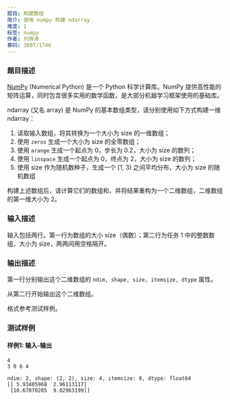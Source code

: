 ```yaml
---
题目: 构建数组
简介: 使用 numpy 构建 ndarray
难度: 1
标签: numpy
作者: 刘锦涛
慕码: 3097/1746
---
```


### 题目描述

[NumPy](http://www.numpy.org/) (Numerical Python) 是一个 Python 科学计算库。NumPy 提供高性能的矩阵运算，同时包含很多实用的数学函数，是大部分机器学习框架使用的基础库。

ndarray (又名 array) 是 NumPy 的基本数组类型，请分别使用如下方式构建一维 ndarray：

1. 读取输入数组，将其转换为一个大小为 size 的一维数组；
2. 使用 `zeros` 生成一个大小为 size 的全零数组；
3. 使用 `arange` 生成一个起点为 0，步长为 0.2，大小为 size 的数列；
4. 使用 `linspace` 生成一个起点为 0，终点为 2，大小为 size 的数列；
5. 使用 size 作为随机数种子，生成一个 [1, 3) 之间平均分布，大小为 size 的随机数组

构建上述数组后，请计算它们的数组和，并将结果重构为一个二维数组，二维数组的第一维大小为 2。

### 输入描述

输入包括两行。第一行为数组的大小 size（偶数）；第二行为任务 1 中的整数数组，大小为 size，两两间用空格隔开。

### 输出描述

第一行分别输出这个二维数组的 `ndim, shape, size, itemsize, dtype` 属性。

从第二行开始输出这个二维数组。

格式参考测试样例。

### 测试样例

#### 样例1: 输入-输出

```
4
3 0 6 4
```

```
ndim: 2, shape: (2, 2), size: 4, itemsize: 8, dtype: float64
[[ 5.93405968  2.96113117]
 [10.67870205  9.02963199]]
```

